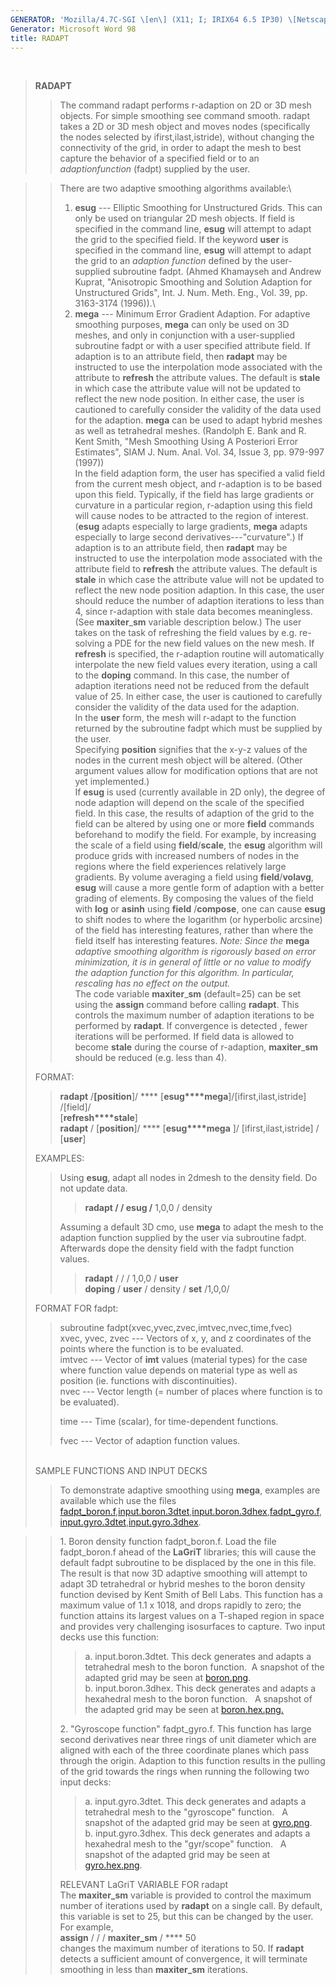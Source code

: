 ```yaml
---
GENERATOR: 'Mozilla/4.7C-SGI \[en\] (X11; I; IRIX64 6.5 IP30) \[Netscape\]'
Generator: Microsoft Word 98
title: RADAPT
---
```


 

> **RADAPT**
>
> > The command radapt performs r-adaption on 2D or 3D mesh objects. For
> > simple smoothing see command smooth. radapt takes a 2D or 3D mesh
> > object and moves nodes (specifically the nodes selected by
> > ifirst,ilast,istride), without changing the connectivity of the
> > grid, in order to adapt the mesh to best capture the behavior of a
> > specified field or to an *adaptionfunction* (fadpt) supplied by the
> > user.

> > There are two adaptive smoothing algorithms available:\
> > 1. **esug** --- Elliptic Smoothing for Unstructured Grids. This can
> > only be used on triangular 2D mesh objects. If field is specified in
> > the command line, **esug** will attempt to adapt the grid to the
> > specified field. If the keyword **user** is specified in the command
> > line, **esug** will attempt to adapt the grid to an *adaption
> > function* defined by the user-supplied subroutine fadpt. (Ahmed
> > Khamayseh and Andrew Kuprat, "Anisotropic Smoothing and Solution
> > Adaption for Unstructured Grids", Int. J. Num. Meth. Eng., Vol. 39,
> > pp. 3163-3174 (1996)).\
> > 2. **mega** --- Minimum Error Gradient Adaption. For adaptive
> > smoothing purposes, **mega** can only be used on 3D meshes, and only
> > in conjunction with a user-supplied subroutine fadpt or with a user
> > specified attribute field. If adaption is to an attribute field,
> > then **radapt** may be instructed to use the interpolation mode
> > associated with the attribute to **refresh** the attribute values.
> > The default is **stale** in which case the attribute value will not
> > be updated to reflect the new node position. In either case, the
> > user is cautioned to carefully consider the validity of the data
> > used for the adaption. **mega** can be used to adapt hybrid meshes
> > as well as tetrahedral meshes. (Randolph E. Bank and R. Kent Smith,
> > "Mesh Smoothing Using A Posteriori Error Estimates", SIAM J. Num.
> > Anal. Vol. 34, Issue 3, pp. 979-997 (1997))\
> > In the field adaption form, the user has specified a valid field
> > from the current mesh object, and r-adaption is to be based upon
> > this field. Typically, if the field has large gradients or curvature
> > in a particular region, r-adaption using this field will cause nodes
> > to be attracted to the region of interest. (**esug** adapts
> > especially to large gradients, **mega** adapts especially to large
> > second derivatives---"curvature".) If adaption is to an attribute
> > field, then **radapt** may be instructed to use the interpolation
> > mode associated with the attribute field to **refresh** the
> > attribute values. The default is **stale** in which case the
> > attribute value will not be updated to reflect the new node position
> > adaption. In this case, the user should reduce the number of
> > adaption iterations to less than 4, since r-adaption with stale data
> > becomes meaningless. (See **maxiter**\_**sm** variable description
> > below.) The user takes on the task of refreshing the field values by
> > e.g. re-solving a PDE for the new field values on the new mesh. If
> > **refresh** is specified, the r-adaption routine will automatically
> > interpolate the new field values every iteration, using a call to
> > the **doping** command. In this case, the number of adaption
> > iterations need not be reduced from the default value of 25. In
> > either case, the user is cautioned to carefully consider the
> > validity of the data used for the adaption.\
> > In the **user** form, the mesh will r-adapt to the function returned
> > by the subroutine fadpt which must be supplied by the user.\
> > Specifying **position** signifies that the x-y-z values of the nodes
> > in the current mesh object will be altered. (Other argument values
> > allow for modification options that are not yet implemented.)\
> > If **esug** is used (currently available in 2D only), the degree of
> > node adaption will depend on the scale of the specified field. In
> > this case, the results of adaption of the grid to the field can be
> > altered by using one or more **field** commands beforehand to modify
> > the field. For example, by increasing the scale of a field using
> > **field**/**scale**, the **esug** algorithm will produce grids with
> > increased numbers of nodes in the regions where the field
> > experiences relatively large gradients. By volume averaging a field
> > using **field**/**volavg**, **esug** will cause a more gentle form
> > of adaption with a better grading of elements. By composing the
> > values of the field with **log** or **asinh** using **field**
> > /**compose**, one can cause **esug** to shift nodes to where the
> > logarithm (or hyperbolic arcsine) of the field has interesting
> > features, rather than where the field itself has interesting
> > features. *Note: Since the* **mega** *adaptive smoothing algorithm
> > is rigorously based on error minimization, it is in general of
> > little or no value to modify the adaption function for this
> > algorithm. In particular, rescaling has no effect on the output.*\
> > The code variable **maxiter**\_**sm** (default=25) can be set using
> > the **assign** command before calling **radapt**. This controls the
> > maximum number of adaption iterations to be performed by **radapt**.
> > If convergence is detected , fewer iterations will be performed. If
> > field data is allowed to become **stale** during the course of
> > r-adaption, **maxiter**\_**sm** should be reduced (e.g. less than
> > 4).
>
> FORMAT:
>
> > **radapt** /**\[position**\]/ ****
> > \[**esug****mega**\]/\[ifirst,ilast,istride\] /\[field\]/\
> > \[**refresh****stale**\]\
> > **radapt** / \[**position**\]/ **** \[**esug****mega** \]/
> > \[ifirst,ilast,istride\] / \[**user**\]
>
> EXAMPLES:
>
> > Using **esug**, adapt all nodes in 2dmesh to the density field. Do
> > not update data.
> >
> > > **radapt / / esug /** 1,0,0 / density
> >
> > Assuming a default 3D cmo, use **mega** to adapt the mesh to the
> > adaption function supplied by the user via subroutine fadpt.
> > Afterwards dope the density field with the fadpt function values.
> >
> > > **radapt** / / / 1,0,0 / **user**\
> > > **doping** / **user** / density / **set** /1,0,0/
>
> FORMAT FOR fadpt:
>
> > subroutine fadpt(xvec,yvec,zvec,imtvec,nvec,time,fvec)\
> > xvec, yvec, zvec --- Vectors of x, y, and z coordinates of the
> > points where the function is to be evaluated.\
> > imtvec --- Vector of **imt** values (material types) for the case
> > where function value depends on material type as well as position
> > (ie. functions with discontinuities).\
> > nvec --- Vector length (= number of places where function is to be
> > evaluated).
> >
> > time --- Time (scalar), for time-dependent functions.
> >
> > fvec --- Vector of adaption function values.
>
> \
> SAMPLE FUNCTIONS AND INPUT DECKS
>
> > To demonstrate adaptive smoothing using **mega**, examples are
> > available which use the files
> > [fadpt\_boron.f](fadpt_boron.f),[input.boron.3dtet](input.boron.3dtet),[input.boron.3dhex](input.boron.3dhex),[fadpt\_gyro.f](fadpt_gyro.f),
> > [input.gyro.3dtet](input.gyro.3dtet),[input.gyro.3dhex](input.gyro.3dhex).

> > 1\. Boron density function fadpt\_boron.f. Load the file fadpt\_boron.f
> > ahead of the **LaGriT** libraries; this will cause the default fadpt
> > subroutine to be displaced by the one in this file. The result is that
> > now 3D adaptive smoothing will attempt to adapt 3D tetrahedral or hybrid
> > meshes to the boron density function devised by Kent Smith of Bell Labs.
> > This function has a maximum value of 1.1 x 1018, and drops rapidly to
> > zero; the function attains its largest values on a T-shaped region in
> > space and provides very challenging isosurfaces to capture. Two input
> > decks use this function:
> >
> > > a\. input.boron.3dtet. This deck generates and adapts a tetrahedral mesh
> > > to the boron function.  A snapshot of the adapted grid may be seen at
> > > [boron.png](image/boron.png).\
> > > b. input.boron.3dhex. This deck generates and adapts a hexahedral mesh
> > > to the boron function.   A snapshot of the adapted grid may be seen at
> > > [boron.hex.png.](image/boron.hex.png)
> >
> > 2\. "Gyroscope function" fadpt\_gyro.f. This function has large second
> > derivatives near three rings of unit diameter which are aligned with
> > each of the three coordinate planes which pass through the origin.
> > Adaption to this function results in the pulling of the grid towards the
> > rings when running the following two input decks:
> >
> > > a\. input.gyro.3dtet. This deck generates and adapts a tetrahedral mesh
> > > to the "gyroscope" function.   A snapshot of the adapted grid may be
> > > seen at [gyro.png](image/gyro.png).\
> > > b. input.gyro.3dhex. This deck generates and adapts a hexahedral mesh to
> > > the "gyr/scope" function.   A snapshot of the adapted grid may be seen
> > > at [gyro.hex.png](image/gyro.hex.png).
> >
> > RELEVANT LaGriT VARIABLE FOR radapt\
> > The **maxiter\_sm** variable is provided to control the maximum
> > number of iterations used by **radapt** on a single call. By
> > default, this variable is set to 25, but this can be changed by the
> > user. For example,\
> > **assign** / / / **maxiter\_sm** / **** 50\
> > changes the maximum number of iterations to 50. If **radapt**
> > detects a sufficient amount of convergence, it will terminate
> > smoothing in less than **maxiter\_sm** iterations.
